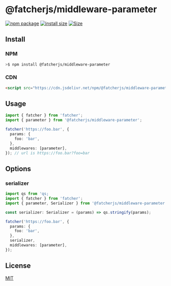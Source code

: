 # @fatcherjs/middleware-parameter

<a href="https://npmjs.com/package/@fatcherjs/middleware-parameter"><img src="https://img.shields.io/npm/v/@fatcherjs/middleware-parameter.svg" alt="npm package"></a>
[![install size](https://packagephobia.com/badge?p=@fatcherjs/middleware-parameter)](https://packagephobia.com/result?p=@fatcherjs/middleware-parameter)
<a href="https://unpkg.com/@fatcherjs/middleware-parameter"><img alt="Size" src="https://img.badgesize.io/https://unpkg.com/@fatcherjs/middleware-parameter"></a>

## Install

### NPM

```bash
>$ npm install @fatcherjs/middleware-parameter
```

### CDN

```html
<script src="https://cdn.jsdelivr.net/npm/@fatcherjs/middleware-parameter/dist/index.min.js"></script>
```

## Usage

```ts
import { fatcher } from 'fatcher';
import { parameter } from '@fatcherjs/middleware-parameter';

fatcher('https://foo.bar', {
  params: {
    foo: 'bar',
  },
  middlewares: [parameter],
}); // url is https://foo.bar?foo=bar
```

## Options

### serializer

```ts
import qs from 'qs;
import { fatcher } from 'fatcher';
import { parameter, Serializer } from '@fatcherjs/middleware-parameter';

const serializer: Serializer = (params) => qs.stringify(params);

fatcher('https://foo.bar', {
  params: {
    foo: 'bar',
  },
  serializer,
  middlewares: [parameter],
});
```

## License

[MIT](https://github.com/fatcherjs/middleware-parameter/blob/master/LICENSE)
